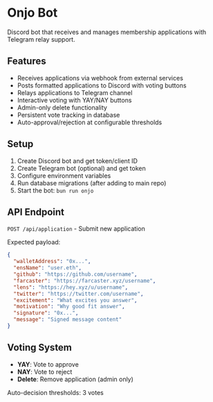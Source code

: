 # Onjo Bot

Discord bot that receives and manages membership applications with Telegram relay support.

## Features

- Receives applications via webhook from external services
- Posts formatted applications to Discord with voting buttons
- Relays applications to Telegram channel
- Interactive voting with YAY/NAY buttons
- Admin-only delete functionality
- Persistent vote tracking in database
- Auto-approval/rejection at configurable thresholds

## Setup

1. Create Discord bot and get token/client ID
2. Create Telegram bot (optional) and get token
3. Configure environment variables
4. Run database migrations (after adding to main repo)
5. Start the bot: `bun run onjo`

## API Endpoint

`POST /api/application` - Submit new application

Expected payload:
```json
{
  "walletAddress": "0x...",
  "ensName": "user.eth",
  "github": "https://github.com/username",
  "farcaster": "https://farcaster.xyz/username",
  "lens": "https://hey.xyz/u/username",
  "twitter": "https://twitter.com/username",
  "excitement": "What excites you answer",
  "motivation": "Why good fit answer",
  "signature": "0x...",
  "message": "Signed message content"
}
```

## Voting System

- **YAY**: Vote to approve
- **NAY**: Vote to reject
- **Delete**: Remove application (admin only)

Auto-decision thresholds: 3 votes